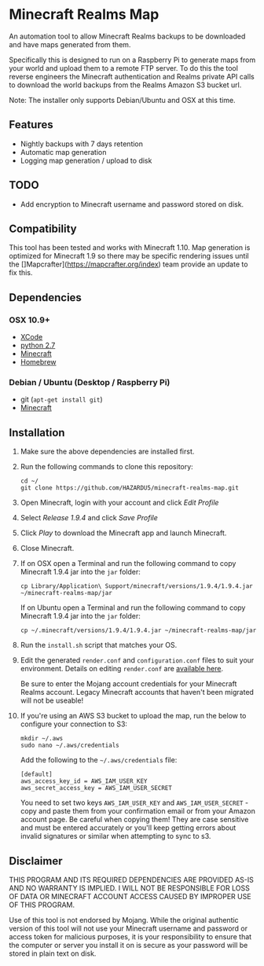 Minecraft Realms Map
====================

An automation tool to allow Minecraft Realms backups to be downloaded and have maps generated from them.

Specifically this is designed to run on a Raspberry Pi to generate maps from your world and upload them to a remote
FTP server. To do this the tool reverse engineers the Minecraft authentication and Realms private API calls to download
the world backups from the Realms Amazon S3 bucket url.

Note: The installer only supports Debian/Ubuntu and OSX at this time.

## Features

*   Nightly backups with 7 days retention
*   Automatic map generation
*   Logging map generation / upload to disk

## TODO

*   Add encryption to Minecraft username and password stored on disk.

## Compatibility

This tool has been tested and works with Minecraft 1.10. Map generation is optimized for Minecraft 1.9 so there may be
specific rendering issues until the []Mapcrafter](https://mapcrafter.org/index) team provide an update to fix this.

## Dependencies

### OSX 10.9+

*   [XCode](https://itunes.apple.com/nz/app/xcode/id497799835)
*   [python 2.7](https://www.python.org/downloads/mac-osx/)
*   [Minecraft](https://minecraft.net/en/)
*   [Homebrew](http://brew.sh/)

### Debian / Ubuntu (Desktop / Raspberry Pi)

*   git (`apt-get install git`)
*   [Minecraft](https://minecraft.net/en/)

## Installation

1)  Make sure the above dependencies are installed first.

2)  Run the following commands to clone this repository:

    ```
    cd ~/
    git clone https://github.com/HAZARDU5/minecraft-realms-map.git
    ```

3)  Open Minecraft, login with your account and click *Edit Profile*

4)  Select *Release 1.9.4* and click *Save Profile*

5)  Click *Play* to download the Minecraft app and launch Minecraft.

6)  Close Minecraft.

7)  If on OSX open a Terminal and run the following command to copy Minecraft 1.9.4 jar into the `jar` folder:

    ```
    cp Library/Application\ Support/minecraft/versions/1.9.4/1.9.4.jar ~/minecraft-realms-map/jar
    ```

    If on Ubuntu open a Terminal and run the following command to copy Minecraft 1.9.4 jar into the `jar` folder:

    ```
    cp ~/.minecraft/versions/1.9.4/1.9.4.jar ~/minecraft-realms-map/jar
    ```

8)  Run the `install.sh` script that matches your OS.

9)  Edit the generated `render.conf` and `configuration.conf` files to suit your environment. Details on editing
    `render.conf` are [available here](https://docs.mapcrafter.org/builds/stable/configuration.html).

    Be sure to enter the Mojang account credentials for your Minecraft Realms account. Legacy Minecraft accounts that
    haven't been migrated will not be useable!

10) If you're using an AWS S3 bucket to upload the map, run the below to configure your connection to S3:

    ```
    mkdir ~/.aws
    sudo nano ~/.aws/credentials
    ```

    Add the following to the `~/.aws/credentials` file:

    ```
    [default]
    aws_access_key_id = AWS_IAM_USER_KEY
    aws_secret_access_key = AWS_IAM_USER_SECRET
    ```

    You need to set two keys `AWS_IAM_USER_KEY` and `AWS_IAM_USER_SECRET` - copy and paste them from your confirmation
    email or from your Amazon account page. Be careful when copying them! They are case sensitive and must be entered
    accurately or you'll keep getting errors about invalid signatures or similar when attempting to sync to s3.

## Disclaimer

THIS PROGRAM AND ITS REQUIRED DEPENDENCIES ARE PROVIDED AS-IS AND NO WARRANTY IS IMPLIED. I WILL NOT BE RESPONSIBLE FOR
LOSS OF DATA OR MINECRAFT ACCOUNT ACCESS CAUSED BY IMPROPER USE OF THIS PROGRAM.

Use of this tool is not endorsed by Mojang. While the original authentic version of this tool will not use your
Minecraft username and password or access token for malicious purposes, it is your responsibility to ensure that the
computer or server you install it on is secure as your password will be stored in plain text on disk.